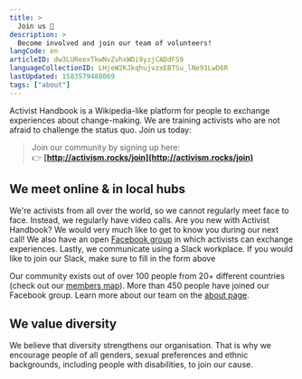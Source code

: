 ```yaml
---
title: >
  Join us 🙌
description: >
  Become involved and join our team of volunteers!
langCode: en
articleID: dw3LUReexTkwNvZvhxWDi9yzjCADdFS9
languageCollectionID: LHjeW2KJkqhujvzxEBTSu_lNe91LwD6R
lastUpdated: 1583579488069
tags: ["about"]
---
```


Activist Handbook is a Wikipedia-like platform for people to exchange experiences about change-making. We are training activists who are not afraid to challenge the status quo. Join us today:

> Join our community by signing up here:  
> 👉 **[http://activism.rocks/join](http://activism.rocks/join)**

## We meet online & in local hubs

We're activists from all over the world, so we cannot regularly meet face to face. Instead, we regularly have video calls. Are you new with Activist Handbook? We would very much like to get to know you during our next call! We also have an open [Facebook group](https://www.facebook.com/groups/activisthandbook/) in which activists can exchange experiences. Lastly, we communicate using a Slack workplace. If you would like to join our Slack, make sure to fill in the form above

Our community exists out of over 100 people from 20+ different countries (check out our [members map](/map)). More than 450 people have joined our Facebook group. Learn more about our team on the [about page](/about).

## We value diversity

We believe that diversity strengthens our organisation. That is why we encourage people of all genders, sexual preferences and ethnic backgrounds, including people with disabilities, to join our cause.